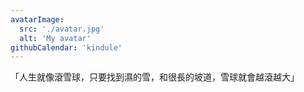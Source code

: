 ```yaml
---
avatarImage:
  src: './avatar.jpg'
  alt: 'My avatar'
githubCalendar: 'kindule'
---
```


「人生就像滾雪球，只要找到濕的雪，和很長的坡道，雪球就會越滾越大」